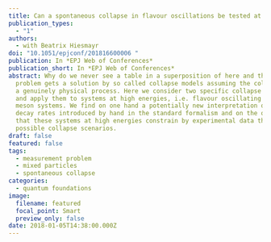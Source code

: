 ```yaml
---
title: Can a spontaneous collapse in flavour oscillations be tested at KLOE?
publication_types:
  - "1"
authors:
  - with Beatrix Hiesmayr
doi: "10.1051/epjconf/201816600006 "
publication: In *EPJ Web of Conferences*
publication_short: In *EPJ Web of Conferences*
abstract: Why do we never see a table in a superposition of here and there? This
  problem gets a solution by so called collapse models assuming the collapse as
  a genuinely physical process. Here we consider two specific collapse models
  and apply them to systems at high energies, i.e. flavour oscillating neutral
  meson systems. We find on one hand a potentially new interpretation of the
  decay rates introduced by hand in the standard formalism and on the other hand
  that these systems at high energies constrain by experimental data the
  possible collapse scenarios.
draft: false
featured: false
tags:
  - measurement problem
  - mixed particles
  - spontaneous collapse
categories:
  - quantum foundations
image:
  filename: featured
  focal_point: Smart
  preview_only: false
date: 2018-01-05T14:38:00.000Z
---
```

